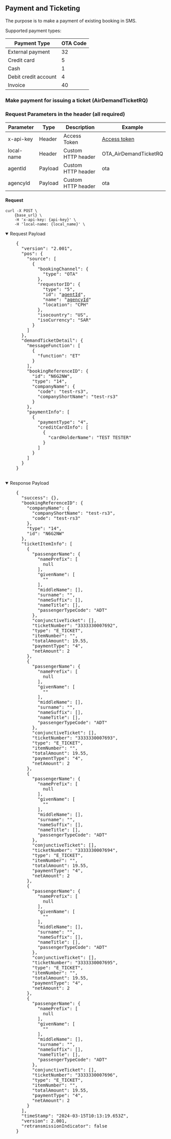 ## Payment and Ticketing

The purpose is to make a payment of existing booking in SMS.

Supported payment types:

| Payment Type         | OTA Code |
| -------------------- | -------- |
| External payment     | 32       |
| Credit card          | 5        |
| Cash                 | 1        |
| Debit credit account | 4        |
| Invoice              | 40       |

### Make payment for issuing a ticket (AirDemandTicketRQ)

### Request Parameters in the header (all required)

| Parameter  | Type    | Description        | Example                  |
| ---------- | ------- | ------------------ | ------------------------ |
| x-api-key  | Header  | Access Token       | [Access token](#api-key) |
| local-name | Header  | Custom HTTP header | OTA_AirDemandTicketRQ    |
| agentId    | Payload | Custom HTTP header | ota                      |
| agencyId   | Payload | Custom HTTP header | ota                      |

#### Request

```
curl -X POST \
    {base_url} \
    -H 'x-api-key: {api-key}' \
    -H 'local-name: {local_name}' \
```

<details open>
  <summary>Request Payload</summary>
  <pre>
    {
      "version": "2.001",
      "pos": {
        "source": [
          {
            "bookingChannel": {
              "type": "OTA"
            },
            "requestorID": {
              "type": "5",
              "id": "<ins>agentId</ins>",
              "name": "<ins>agencyId</ins>"
              "location": "CPH"
            },
            "isocountry": "US",
            "isoCurrency": "SAR"
          }
        ]
      },
      "demandTicketDetail": {
        "messageFunction": [
          {
            "function": "ET"
          }
        ],
        "bookingReferenceID": {
          "id": "N6G2NW",
          "type": "14",
          "companyName": {
            "code": "test-rs3",
            "companyShortName": "test-rs3"
          }
        },
        "paymentInfo": [
          {
            "paymentType": "4",
            "creditCardInfo": [
              {
                "cardHolderName": "TEST TESTER"
              }
            ]
          }
        ]
      }
    }
  </pre>
</details>

<details open>
  <summary>Response Payload</summary>
  <pre>
    {
      "success": {},
      "bookingReferenceID": {
        "companyName": {
          "companyShortName": "test-rs3",
          "code": "test-rs3"
        },
        "type": "14",
        "id": "N6G2NW"
      },
      "ticketItemInfo": [
        {
          "passengerName": {
            "namePrefix": [
              null
            ],
            "givenName": [
              ""
            ],
            "middleName": [],
            "surname": "",
            "nameSuffix": [],
            "nameTitle": [],
            "passengerTypeCode": "ADT"
          },
          "conjunctiveTicket": [],
          "ticketNumber": "3333330007692",
          "type": "E_TICKET",
          "itemNumber": "",
          "totalAmount": 19.55,
          "paymentType": "4",
          "netAmount": 2
        },
        {
          "passengerName": {
            "namePrefix": [
              null
            ],
            "givenName": [
              ""
            ],
            "middleName": [],
            "surname": "",
            "nameSuffix": [],
            "nameTitle": [],
            "passengerTypeCode": "ADT"
          },
          "conjunctiveTicket": [],
          "ticketNumber": "3333330007693",
          "type": "E_TICKET",
          "itemNumber": "",
          "totalAmount": 19.55,
          "paymentType": "4",
          "netAmount": 2
        },
        {
          "passengerName": {
            "namePrefix": [
              null
            ],
            "givenName": [
              ""
            ],
            "middleName": [],
            "surname": "",
            "nameSuffix": [],
            "nameTitle": [],
            "passengerTypeCode": "ADT"
          },
          "conjunctiveTicket": [],
          "ticketNumber": "3333330007694",
          "type": "E_TICKET",
          "itemNumber": "",
          "totalAmount": 19.55,
          "paymentType": "4",
          "netAmount": 2
        },
        {
          "passengerName": {
            "namePrefix": [
              null
            ],
            "givenName": [
              ""
            ],
            "middleName": [],
            "surname": "",
            "nameSuffix": [],
            "nameTitle": [],
            "passengerTypeCode": "ADT"
          },
          "conjunctiveTicket": [],
          "ticketNumber": "3333330007695",
          "type": "E_TICKET",
          "itemNumber": "",
          "totalAmount": 19.55,
          "paymentType": "4",
          "netAmount": 2
        },
        {
          "passengerName": {
            "namePrefix": [
              null
            ],
            "givenName": [
              ""
            ],
            "middleName": [],
            "surname": "",
            "nameSuffix": [],
            "nameTitle": [],
            "passengerTypeCode": "ADT"
          },
          "conjunctiveTicket": [],
          "ticketNumber": "3333330007696",
          "type": "E_TICKET",
          "itemNumber": "",
          "totalAmount": 19.55,
          "paymentType": "4",
          "netAmount": 2
        }
      ],
      "timeStamp": "2024-03-15T10:13:19.653Z",
      "version": 2.001,
      "retransmissionIndicator": false
    }
  </pre>
</details>